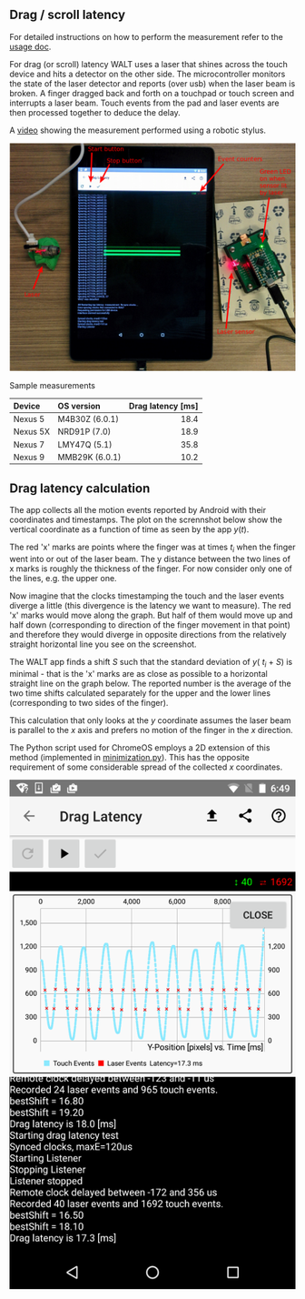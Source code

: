 ## Drag / scroll latency

For detailed instructions on how to perform the measurement refer to the [usage doc](usage/WALT_usage.md#dragscroll-latency).

For drag (or scroll) latency WALT uses a laser that shines across the touch device and hits a detector on the
other side. The microcontroller monitors the state of the laser detector and reports (over usb) when
the laser beam is broken. A finger dragged back and forth on a touchpad or touch screen
and interrupts a laser beam. Touch events from the pad and laser events are then processed together
to deduce the delay.

A [video](https://plus.google.com/+FrancoisBeaufort/posts/XctAif2nv4U) showing the measurement
performed using a robotic stylus.


![Drag/scroll latency measurement](usage/images/drag.png)

Sample measurements

| Device       | OS version     | Drag latency [ms]|
| :---         | :---           |             ---: | 
| Nexus 5      | M4B30Z (6.0.1) |             18.4 | 
| Nexus 5X     | NRD91P (7.0)   |             18.9 | 
| Nexus 7      | LMY47Q (5.1)   |             35.8 |
| Nexus 9      | MMB29K (6.0.1) |             10.2 |


## Drag latency calculation

The app collects all the motion events reported by Android with their coordinates and timestamps. The plot on the scrennshot below show the vertical coordinate as a function of time as seen by the app _y_(_t_).

The red 'x' marks are points where the finger was at times _t<sub>i</sub>_ when the finger went into or out of the laser beam. The y distance between the two lines of x marks is roughly the thickness of the finger. For now consider only one of the lines, e.g. the upper one.

Now imagine that the clocks timestamping the touch and the laser events diverge a little (this divergence is the latency we want to measure). The red 'x' marks would move along the graph. But half of them would move up and half down (corresponding to direction of the finger movement in that point) and therefore they would diverge in opposite directions from the relatively straight horizontal line you see on the screenshot.

The WALT app finds a shift _S_ such that the standard deviation of _y_( _t<sub>i</sub>_ + _S_) is minimal - that is the 'x' marks are as close as possible to a horizontal straight line on the graph below. The reported number is the average of the two time shifts calculated separately for the upper and the lower lines (corresponding to two sides of the finger).

This calculation that only looks at the _y_ coordinate assumes the laser beam is parallel to the _x_ axis and prefers no motion of the finger in the _x_ direction.

The Python script used for ChromeOS employs a 2D extension of this method (implemented in [minimization.py](/pywalt/minimization.py)). This has the opposite requirement of some considerable spread of the collected _x_ coordinates.

![Drag/scroll latency measurement results](Drag_screen_N5X.png)
